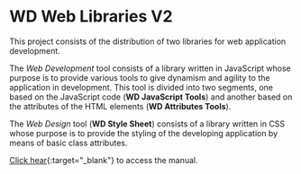 # WD Web Libraries V2

This project consists of the distribution of two libraries for web application development.

The *Web Development* tool consists of a library written in JavaScript whose purpose is to provide various tools to give dynamism and agility to the application in development. This tool is divided into two segments, one based on the JavaScript code (**WD JavaScript Tools**) and another based on the attributes of the HTML elements (**WD Attributes Tools**).

The *Web Design* tool (**WD Style Sheet**) consists of a library written in CSS whose purpose is to provide the styling of the developing application by means of basic class attributes.

[Click hear](https://wdonadelli.github.io/wd/){:target="_blank"} to access the manual.
